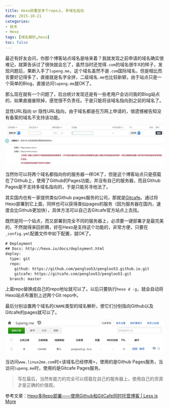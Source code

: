 ```yaml
---
title: Hexo部署至多个repo上，多域名指向
date: 2015-10-21
categories: 
- 技术
- Hexo
tags: [域名解析,hexo]
toc: false
---
```


最近有好友会问，你那个博客站点域名是啥来着？我就发现之前申请的域名确实很难记，就算告诉过了很快就会忘了，虽然当时还觉得`.com`的域名很牛X的样子，发现问题后，果断入手了`lupeng.me`，这个域名虽然不是`.com`国际域名，但是相比而言要好记得多了，直接就是名字全拼，二级域名`.me`也比较新颖，由于站点只是一个简单的Blog，直接访问`lupeng.me`就OK了。
<!--more-->
那么现在就有一个问题了，后台统计发现还是有一些老用户会访问我的Blog站点的，如果直接废除掉，感觉很不负责任。于是只能将该域名指向到之前的域名了。

显性URL指向 or 隐性URL指向，由于域名都是在万网上申请的，很遗憾被告知没有备案的域名不支持该功能。

![](/image/hexo/显性URL.jpg)

当然你可以将两个域名都指向你的服务器一样OK了，但是这个博客站点只是搭载在了Github上，使用了Github的Pages功能，并没有自己的服务器，而且Github Pages是不支持多域名指向的，于是只能另寻他法了。

其实国内也有一家提供类似Github pages服务的公司，那就是[Gitcafe](https://gitcafe.com/)。通过将Hexo部署到它上面，同样也可以获得类似pages的服务（因为服务器在国内，速度会比Github更加快），具体方法可以自己去Gitcafe官方站点上去找。

既然是同一个站点，而又部署到完全不同的服务器上，必须要一键部署才是最完美的，不然就得来回折腾，好在Hexo是支持这个功能的，非常方便，只要在`_config.yml`配置文件中如下配置，就OK了。

```
# Deployment
## Docs: http://hexo.io/docs/deployment.html
deploy:
  type: git
  repo: 
    github: https://github.com/pengloo53/pengloo53.github.io.git
    gitcafe: https://gitcafe.com/pengloo53/pengloo53.git
  branch: master
```

上面repo替换成自己的repo地址就可以了。以后只要执行`hexo d -g`，就会自动将Hexo站点布置到上述两个Git repo中。

最后分别设置两个域名的`CNAME`类型的域名解析，使它们分别指向Github以及Gitcafe的pages就可以了。

![](/image/hexo/CNAME.png)

当访问`www.linux2me.com`时<该域名已经停用>，使用的是Github Pages服务，当访问`lupeng.me`时，使用的是Gitcafe Pages服务。

> 写在最后，当然有能力的完全可以搭载在自己的服务器上，使用自己的资源才是正确的价值观。


参考文章：[Hexo多Repo部署——使用Github和GitCafe同时托管博客 | Less is More](http://blog.yuanbin.me/posts/2014/05/multi-deployment-with-hexo.html)